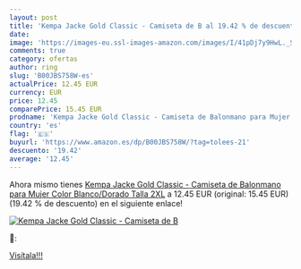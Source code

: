 ```yaml
---
layout: post
title: 'Kempa Jacke Gold Classic - Camiseta de B al 19.42 % de descuento'
date: 
image: 'https://images-eu.ssl-images-amazon.com/images/I/41pDj7y9HwL._SL200_.jpg'
comments: true
category: ofertas
author: ring
slug: 'B00JBS758W-es'
actualPrice: 12.45 EUR
currency: EUR
price: 12.45
comparePrice: 15.45 EUR
prodname: 'Kempa Jacke Gold Classic - Camiseta de Balonmano para Mujer  Color Blanco/Dorado  Talla 2XL'
country: 'es'
flag: '🇪🇸'
buyurl: 'https://www.amazon.es/dp/B00JBS758W/?tag=tolees-21'
descuento: '19.42'
average: '12.45'
---
```


Ahora mismo tienes [Kempa Jacke Gold Classic - Camiseta de Balonmano para Mujer  Color Blanco/Dorado  Talla 2XL](https://www.amazon.es/dp/B00JBS758W/?tag=tolees-21) a 12.45 EUR (original: 15.45 EUR) (19.42 %  de descuento) en el siguiente enlace!

[![Kempa Jacke Gold Classic - Camiseta de B](https://images-eu.ssl-images-amazon.com/images/I/41pDj7y9HwL._SL200_.jpg)](https://www.amazon.es/dp/B00JBS758W/?tag=tolees-21)

🔎:


[Visítala!!!](https://www.amazon.es/dp/B00JBS758W/?tag=tolees-21)
